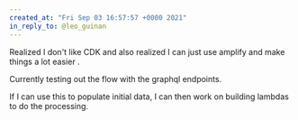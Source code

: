 ```yaml
---
created_at: "Fri Sep 03 16:57:57 +0000 2021"
in_reply_to: @leo_guinan
---
```


Realized I don't like CDK and also realized I can just use amplify and make things a lot easier .

Currently testing out the flow with the graphql endpoints. 

If I can use this to populate initial data, I can then work on building lambdas to do the processing.